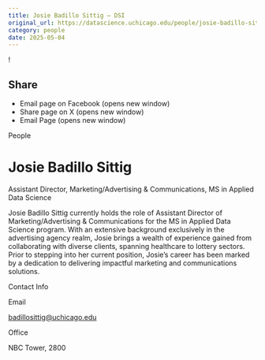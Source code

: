 ```yaml
---
title: Josie Badillo Sittig – DSI
original_url: https://datascience.uchicago.edu/people/josie-badillo-sittig
category: people
date: 2025-05-04
---
```


<!-- Table-like structure detected -->

!

## Share

* Email page on Facebook (opens new window)
* Share page on X (opens new window)
* Email Page (opens new window)

<!-- Table-like structure detected -->

People

# Josie Badillo Sittig

Assistant Director, Marketing/Advertising & Communications, MS in Applied Data Science

Josie Badillo Sittig currently holds the role of Assistant Director of Marketing/Advertising & Communications for the MS in Applied Data Science program. With an extensive background exclusively in the advertising agency realm, Josie brings a wealth of experience gained from collaborating with diverse clients, spanning healthcare to lottery sectors. Prior to stepping into her current position, Josie’s career has been marked by a dedication to delivering impactful marketing and communications solutions.

Contact Info

Email

[badillosittig@uchicago.edu](mailto:badillosittig@uchicago.edu)

Office

NBC Tower, 2800